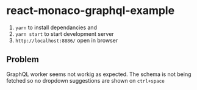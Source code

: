 # react-monaco-graphql-example

1. `yarn` to install dependancies and 
2. `yarn start` to start development server
3. `http://localhost:8886/` open in browser

## Problem
GraphQL worker seems not workig as expected. The schema is not being fetched so no dropdown suggestions are shown on `ctrl+space`
